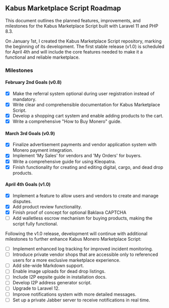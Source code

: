 ## Kabus Marketplace Script Roadmap

This document outlines the planned features, improvements, and milestones for the Kabus Marketplace Script built with Laravel 11 and PHP 8.3.

On January 1st, I created the Kabus Marketplace Script repository, marking the beginning of its development. The first stable release (v1.0) is scheduled for April 4th and will include the core features needed to make it a functional and reliable marketplace.

### Milestones

#### February 2nd Goals (v0.8)
- [X] Make the referral system optional during user registration instead of mandatory.
- [X] Write clear and comprehensible documentation for Kabus Marketplace Script.
- [X] Develop a shopping cart system and enable adding products to the cart.
- [X] Write a comprehensive "How to Buy Monero" guide.

#### March 3rd Goals (v0.9)
- [X] Finalize advertisement payments and vendor application system with Monero payment integration.
- [X] Implement 'My Sales' for vendors and 'My Orders' for buyers.
- [X] Write a comprehensive guide for using Kleopatra.
- [X] Finish functionality for creating and editing digital, cargo, and dead drop products.

#### April 4th Goals (v1.0)
- [X] Implement a feature to allow users and vendors to create and manage disputes.
- [X] Add product review functionality.
- [X] Finish proof of concept for optional Baklava CAPTCHA
- [ ] Add walletless escrow mechanism for buying products, making the script fully functional.

Following the v1.0 release, development will continue with additional milestones to further enhance Kabus Monero Marketplace Script:

- [ ] Implement enhanced log tracking for improved incident monitoring.
- [ ] Introduce private vendor shops that are accessible only to referenced users for a more exclusive marketplace experience.
- [ ] Add site-wide Markdown support.
- [ ] Enable image uploads for dead drop listings.
- [ ] Include I2P eepsite guide in installation docs.
- [ ] Develop I2P address generator script.
- [ ] Upgrade to Laravel 12.
- [ ] Improve notifications system with more detailed messages.
- [ ] Set up a private Jabber server to receive notifications in real time.
